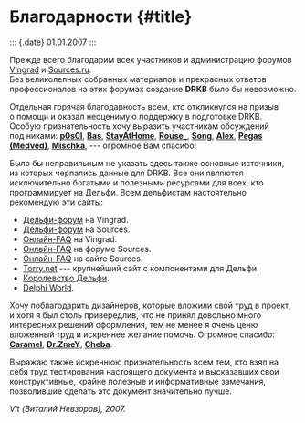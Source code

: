Благодарности {#title}
=============

::: {.date}
01.01.2007
:::

Прежде всего благодарим всех участников и администрацию форумов
[Vingrad](https://forum.vingrad.ru/ "Перейти на форумы Vingrad")
и [Sources.ru](https://forum.sources.ru/ "Перейти на форумы Исходников").\
Без великолепных собранных материалов и прекрасных ответов
профессионалов на этих форумах создание **DRKB** было бы невозможно.

Отдельная горячая благодарность всем, кто откликнулся на призыв о помощи
и оказал неоценимую поддержку в подготовке DRKB.\
Особую признательность хочу выразить участникам обсуждений под никами:
**[p0s0l](https://forum.vingrad.ru/users/p0s0l "p0s0l")**,
**[Bas](https://forum.sources.ru/index.php?showuser=5763 "Bas")**,
**[StayAtHome](https://forum.vingrad.ru/users/StayAtHome "StayAtHome")**,
**[Rouse\_](https://forum.sources.ru/index.php?showuser=7852 "Rouse_")**,
**[Song](https://forum.sources.ru/index.php?showuser=303 "Song")**,
**[Alex](https://fourm.vingrad.ru/users/Alex "Alex")**, **[Pegas
(Medved)](https://forum.vingrad.ru/users/Medved "Pegas (Medved)")**,
**[Mischka](https://forum.sources.ru/index.php?showuser=2809 "Mischka")**, ---
огромное Вам спасибо!

Было бы неправильным не указать здесь также основные источники,
из которых черпались данные для DRKB. Все они являются исключительно
богатыми и полезными ресурсами для всех, кто программирует на Дельфи.
Всем дельфистам настоятельно рекомендую эти сайты:

-   [Дельфи-форум](https://forum.vingrad.ru/delphi-kylix-pascal.html)
    на Vingrad.
-   [Дельфи-форум](https://forum.sources.ru/index.php?showforum=9)
    на Sources.
-   [Онлайн-FAQ](https://base.vingrad.ru/Delphi-Kylix-and-Pascal-991/)
    на Vingrad.
-   [Онлайн-FAQ](https://forum.sources.ru/index.php?showforum=15)
    на форуме Sources.
-   [Онлайн-FAQ](https://www.sources.ru/delphi/index.html) на сайте
    Sources.
-   [Torry.net](https://www.torry.net/) --- крупнейший сайт
    с компонентами для Дельфи.
-   [Королевство Дельфи](https://www.delphikingdom.ru/).
-   [Delphi World](https://delphiworld.narod.ru/).

Хочу поблагодарить дизайнеров, которые вложили свой труд в проект,
и хотя я был столь привередлив, что не принял довольно много интересных
решений оформления, тем не менее я очень ценю вложенный труд и искреннее
желание помочь. Огромное спасибо:
**[Caramel](https://forum.vingrad.ru/users/Caramel "Caramel")**,
**[Dr.ZmeY](https://forum.vingrad.ru/users/Dr.Zmey "Dr.ZmeY")**,
**[Cheba](https://forum.vingrad.ru/users/Cheba "Cheba")**.

Выражаю также искреннюю признательность всем тем, кто взял на себя труд
тестирования настоящего документа и высказавших свои конструктивные,
крайне полезные и информативные замечания, позволившие сделать это
документ значительно лучше.

*Vit (Виталий Невзоров), 2007.*
